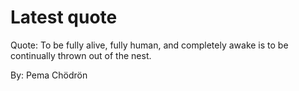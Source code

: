 # Latest quote 

Quote: To be fully alive, fully human, and completely awake is to be continually thrown out of the nest. 

By: Pema Chödrön